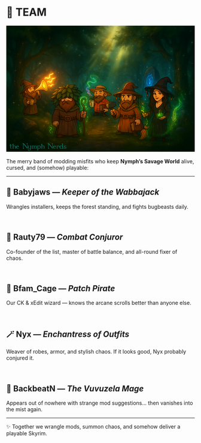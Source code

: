 # 🌿 TEAM

![The Nymph Nerds Team Banner](assets/nerds@0.5x.png)

The merry band of modding misfits who keep **Nymph’s Savage World** alive, cursed, and (somehow) playable:  

---

## 🌿 Babyjaws — *Keeper of the Wabbajack*  
Wrangles installers, keeps the forest standing, and fights bugbeasts daily.  

<br>

## 🔨 Rauty79 — *Combat Conjuror*  
Co-founder of the list, master of battle balance, and all-round fixer of chaos.  

<br>

## 💨 Bfam_Cage — *Patch Pirate*  
Our CK & xEdit wizard — knows the arcane scrolls better than anyone else.  

<br>

## 🪄 Nyx — *Enchantress of Outfits*  
Weaver of robes, armor, and stylish chaos. If it looks good, Nyx probably conjured it.  

<br>

## 📯 BackbeatN — *The Vuvuzela Mage*  
Appears out of nowhere with strange mod suggestions… then vanishes into the mist again.  

---

✨ Together we wrangle mods, summon chaos, and somehow deliver a playable Skyrim.  
